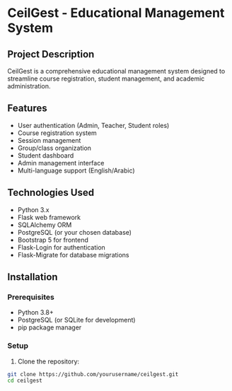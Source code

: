 # CeilGest - Educational Management System

## Project Description
CeilGest is a comprehensive educational management system designed to streamline course registration, student management, and academic administration.

## Features
- User authentication (Admin, Teacher, Student roles)
- Course registration system
- Session management
- Group/class organization
- Student dashboard
- Admin management interface
- Multi-language support (English/Arabic)

## Technologies Used
- Python 3.x
- Flask web framework
- SQLAlchemy ORM
- PostgreSQL (or your chosen database)
- Bootstrap 5 for frontend
- Flask-Login for authentication
- Flask-Migrate for database migrations

## Installation

### Prerequisites
- Python 3.8+
- PostgreSQL (or SQLite for development)
- pip package manager

### Setup
1. Clone the repository:
```bash
git clone https://github.com/yourusername/ceilgest.git
cd ceilgest